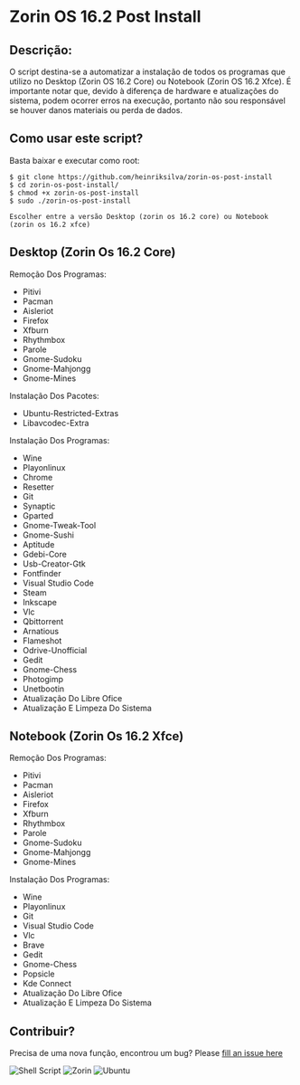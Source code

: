 Zorin OS 16.2 Post Install
========================

Descrição:
------------
O script destina-se a automatizar a instalação de todos os programas que utilizo no Desktop (Zorin OS 16.2 Core) ou Notebook (Zorin OS 16.2 Xfce). É importante notar que, devido à diferença de hardware e atualizações do sistema, podem ocorrer erros na execução, portanto não sou responsável se houver danos materiais ou perda de dados.

Como usar este script?
------------------------
Basta baixar e executar como root:
```
$ git clone https://github.com/heinriksilva/zorin-os-post-install
$ cd zorin-os-post-install/
$ chmod +x zorin-os-post-install
$ sudo ./zorin-os-post-install

Escolher entre a versão Desktop (zorin os 16.2 core) ou Notebook (zorin os 16.2 xfce)
```
Desktop (Zorin Os 16.2 Core)
------------

Remoção Dos Programas:

- Pitivi
- Pacman
- Aisleriot
- Firefox
- Xfburn
- Rhythmbox
- Parole
- Gnome-Sudoku
- Gnome-Mahjongg
- Gnome-Mines

Instalação Dos Pacotes:
- Ubuntu-Restricted-Extras
- Libavcodec-Extra

Instalação Dos Programas:

- Wine
- Playonlinux
- Chrome
- Resetter
- Git
- Synaptic
- Gparted
- Gnome-Tweak-Tool
- Gnome-Sushi
- Aptitude
- Gdebi-Core
- Usb-Creator-Gtk
- Fontfinder
- Visual Studio Code
- Steam
- Inkscape
- Vlc
- Qbittorrent
- Arnatious
- Flameshot
- Odrive-Unofficial
- Gedit
- Gnome-Chess
- Photogimp
- Unetbootin
- Atualização Do Libre Ofice
- Atualização E Limpeza Do Sistema

Notebook (Zorin Os 16.2 Xfce)
------------

Remoção Dos Programas:

- Pitivi
- Pacman
- Aisleriot
- Firefox
- Xfburn
- Rhythmbox
- Parole
- Gnome-Sudoku
- Gnome-Mahjongg
- Gnome-Mines

Instalação Dos Programas:

- Wine
- Playonlinux
- Git
- Visual Studio Code
- Vlc
- Brave
- Gedit
- Gnome-Chess
- Popsicle
- Kde Connect
- Atualização Do Libre Ofice
- Atualização E Limpeza Do Sistema

Contribuir?
------------
Precisa de uma nova função, encontrou um bug?
Please [fill an issue here](https://github.com/heinriksilva/zorin-os-post-install/issues/new) 

![Shell Script](https://img.shields.io/badge/Shell_Script-121011?style=for-the-badge&logo=gnu-bash&logoColor=white)
![Zorin](https://img.shields.io/badge/Zorin%20OS-0CC1F3?style=for-the-badge&logo=zorin&logoColor=white)
![Ubuntu](https://img.shields.io/badge/Ubuntu-E95420?style=for-the-badge&logo=ubuntu&logoColor=white)
